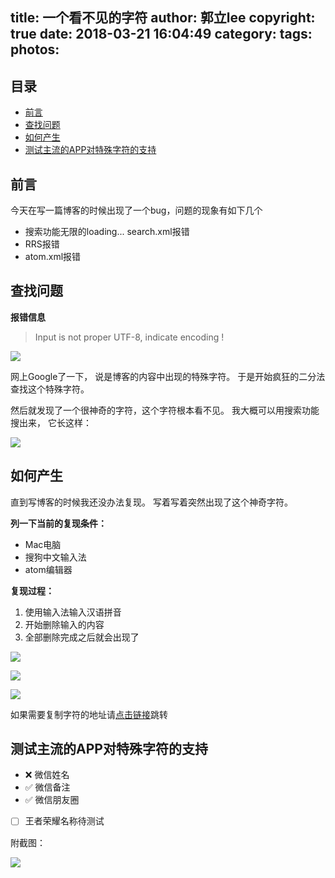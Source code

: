 title: 一个看不见的字符
author: 郭立lee
copyright: true
date: 2018-03-21 16:04:49
category:
tags:
photos:
---

<!-- START doctoc generated TOC please keep comment here to allow auto update -->
<!-- DON'T EDIT THIS SECTION, INSTEAD RE-RUN doctoc TO UPDATE -->
## 目录

- [前言](#%E5%89%8D%E8%A8%80)
- [查找问题](#%E6%9F%A5%E6%89%BE%E9%97%AE%E9%A2%98)
- [如何产生](#%E5%A6%82%E4%BD%95%E4%BA%A7%E7%94%9F)
- [测试主流的APP对特殊字符的支持](#%E6%B5%8B%E8%AF%95%E4%B8%BB%E6%B5%81%E7%9A%84app%E5%AF%B9%E7%89%B9%E6%AE%8A%E5%AD%97%E7%AC%A6%E7%9A%84%E6%94%AF%E6%8C%81)

<!-- END doctoc generated TOC please keep comment here to allow auto update -->



## 前言

今天在写一篇博客的时候出现了一个bug，问题的现象有如下几个

* 搜索功能无限的loading... search.xml报错
* RRS报错
* atom.xml报错

## 查找问题

 **报错信息**

> Input is not proper UTF-8, indicate encoding !

![](https://ws1.sinaimg.cn/mw690/005T0OjCly1fpkimt0iioj32l00vok18.jpg)

网上Google了一下， 说是博客的内容中出现的特殊字符。 于是开始疯狂的二分法查找这个特殊字符。

然后就发现了一个很神奇的字符，这个字符根本看不见。 我大概可以用搜索功能搜出来， 它长这样：

![](https://ws1.sinaimg.cn/mw690/005T0OjCly1fpkj2niu7fj30l60brjt6.jpg)

## 如何产生

直到写博客的时候我还没办法复现。 写着写着突然出现了这个神奇字符。

**列一下当前的复现条件：**

* Mac电脑
* 搜狗中文输入法
* atom编辑器

**复现过程：**

1. 使用输入法输入汉语拼音
2. 开始删除输入的内容
3. 全部删除完成之后就会出现了

![](https://ws1.sinaimg.cn/large/005T0OjCly1fpkjb3z7hfj30ft04k0t8.jpg)

![](https://ws1.sinaimg.cn/large/005T0OjCly1fpkjbgd89jj30t8082wey.jpg)

![](https://ws1.sinaimg.cn/large/005T0OjCly1fpkjczsouyj30c603zq2x.jpg)


如果需要复制字符的地址请[点击链接](https://leeguoo.com/pad/p/b2VjQgQbCt)跳转
## 测试主流的APP对特殊字符的支持

- ❌ 微信姓名
- ✅ 微信备注
- ✅ 微信朋友圈
- [ ] 王者荣耀名称待测试

附截图：

![](https://ws1.sinaimg.cn/mw690/005T0OjCly1fpkjkxjresj30tz1syacr.jpg)
